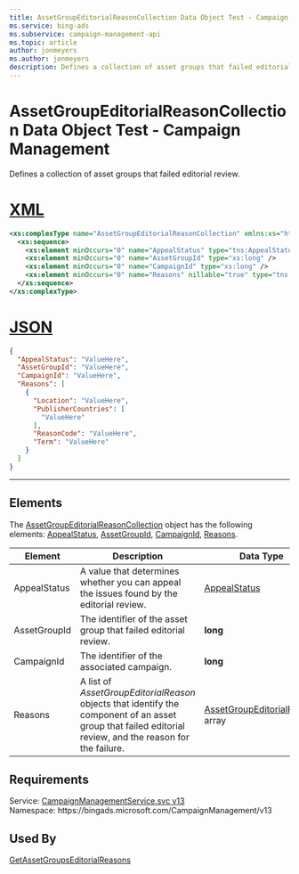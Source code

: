 ```yaml
---
title: AssetGroupEditorialReasonCollection Data Object Test - Campaign Management
ms.service: bing-ads
ms.subservice: campaign-management-api
ms.topic: article
author: jonmeyers
ms.author: jonmeyers
description: Defines a collection of asset groups that failed editorial review.(test)
---
```

# AssetGroupEditorialReasonCollection Data Object Test - Campaign Management
Defines a collection of asset groups that failed editorial review.

# [XML](#tab/xml)

```xml
<xs:complexType name="AssetGroupEditorialReasonCollection" xmlns:xs="http://www.w3.org/2001/XMLSchema">
  <xs:sequence>
    <xs:element minOccurs="0" name="AppealStatus" type="tns:AppealStatus" />
    <xs:element minOccurs="0" name="AssetGroupId" type="xs:long" />
    <xs:element minOccurs="0" name="CampaignId" type="xs:long" />
    <xs:element minOccurs="0" name="Reasons" nillable="true" type="tns:ArrayOfAssetGroupEditorialReason" />
  </xs:sequence>
</xs:complexType>
```

# [JSON](#tab/json)

```json
{
  "AppealStatus": "ValueHere",
  "AssetGroupId": "ValueHere",
  "CampaignId": "ValueHere",
  "Reasons": [
    {
      "Location": "ValueHere",
      "PublisherCountries": [
        "ValueHere"
      ],
      "ReasonCode": "ValueHere",
      "Term": "ValueHere"
    }
  ]
}
```

-----

## <a name="elements"></a>Elements

The [AssetGroupEditorialReasonCollection](assetgroupeditorialreasoncollection.md) object has the following elements: [AppealStatus](#appealstatus), [AssetGroupId](#assetgroupid), [CampaignId](#campaignid), [Reasons](#reasons).

|Element|Description|Data Type|
|-----------|---------------|-------------|
|<a name="appealstatus"></a>AppealStatus|A value that determines whether you can appeal the issues found by the editorial review.|[AppealStatus](appealstatus.md)|
|<a name="assetgroupid"></a>AssetGroupId|The identifier of the asset group that failed editorial review.|**long**|
|<a name="campaignid"></a>CampaignId|The identifier of the associated campaign.|**long**|
|<a name="reasons"></a>Reasons|A list of *AssetGroupEditorialReason* objects that identify the component of an asset group that failed editorial review, and the reason for the failure.|[AssetGroupEditorialReason](assetgroupeditorialreason.md) array|

## Requirements
Service: [CampaignManagementService.svc v13](https://campaign.api.bingads.microsoft.com/Api/Advertiser/CampaignManagement/v13/CampaignManagementService.svc)  
Namespace: https\://bingads.microsoft.com/CampaignManagement/v13  

## Used By
[GetAssetGroupsEditorialReasons](getassetgroupseditorialreasons.md)  
